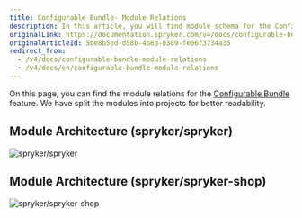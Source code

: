 ```yaml
---
title: Configurable Bundle- Module Relations
description: In this article, you will find module schema for the Configurable Bundle feature in the Spryker OS.
originalLink: https://documentation.spryker.com/v4/docs/configurable-bundle-module-relations
originalArticleId: 5be8b5ed-d58b-4b8b-8389-fe06f3734a35
redirect_from:
  - /v4/docs/configurable-bundle-module-relations
  - /v4/docs/en/configurable-bundle-module-relations
---
```


On this page, you can find the module relations for the [Configurable Bundle](/docs/scos/user/features/{{page.version}}/configurable-bundle-feature-overview.html) feature. We have split the modules into projects for better readability.

## Module Architecture (spryker/spryker)
![spryker/spryker](https://confluence-connect.gliffy.net/embed/image/12083b7a-4a09-4bc2-922c-e55d8382f542.png?utm_medium=live&utm_source=custom) 

## Module Architecture (spryker/spryker-shop)
![spryker/spryker-shop](https://confluence-connect.gliffy.net/embed/image/681b72ec-5381-4e69-893d-52f90ce0b250.png?utm_medium=live&utm_source=custom) 


